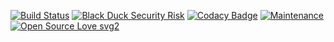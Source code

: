 [![Build Status](https://travis-ci.com/expeditioneer/home-assistant-config.svg?branch=master)](https://travis-ci.com/expeditioneer/home-assistant-config)
[![Black Duck Security Risk](https://copilot.blackducksoftware.com/github/repos/expeditioneer/home-assistant-config/branches/master/badge-risk.svg)](https://copilot.blackducksoftware.com/github/repos/expeditioneer/home-assistant-config/branches/master)
[![Codacy Badge](https://api.codacy.com/project/badge/Grade/7479b273787d4a73ab36765121938e8d)](https://www.codacy.com/manual/expeditioneer/home-assistant-config?utm_source=github.com&amp;utm_medium=referral&amp;utm_content=expeditioneer/home-assistant-config&amp;utm_campaign=Badge_Grade)
[![Maintenance](https://img.shields.io/badge/Maintained%3F-yes-green.svg)](https://github.com/expeditioneer/home-assistant-config/graphs/commit-activity)
[![Open Source Love svg2](https://badges.frapsoft.com/os/v2/open-source.svg?v=103)](https://github.com/ellerbrock/open-source-badges/)
